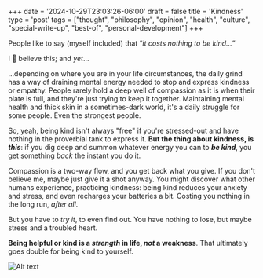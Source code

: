 +++
date = '2024-10-29T23:03:26-06:00'
draft = false
title = 'Kindness'
type = 'post'
tags = ["thought", "philosophy", "opinion", "health", "culture", "special-write-up", "best-of", "personal-development"]
+++

People like to say (myself included) that “<i>it costs nothing to be kind...”</i> <br /> 

I 💯 believe this; and *yet*... <br />

...depending on where you are in your life circumstances, the daily grind has a way of draining mental energy needed to stop and express kindness or empathy. People rarely hold a deep well of compassion as it is when their plate is full, and they're just trying to keep it together. Maintaining mental health and thick skin in a sometimes-dark world, it's a daily struggle for some people. Even the strongest people. <br />

So, yeah, being kind isn't always "free" if you're stressed-out and have nothing in the proverbial tank to express it. **But the thing about kindness, is** ***this***: if you dig deep and summon whatever energy you can to ***be kind***, you get something *back* the instant you do it. <br />

Compassion is a two-way flow, and you get back what you give. If you don't believe me, maybe just give it a shot anyway.  You might discover what other humans experience, practicing kindness: being kind reduces your anxiety and stress, and even recharges your batteries a bit. Costing you nothing in the long run, *after all*.  <br />

But you have to *try it*, to even find out. You have nothing to lose, but maybe stress and a troubled heart.  <br />

**Being helpful or kind is a ***strength*** in life, *not* a weakness**. That ultimately goes double for being kind to yourself.

<div>
  <img src="https://julianwest.me/Blog/posts/images/robin-williams.jpg" alt="Alt text">
</div> 
